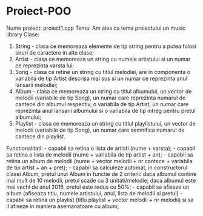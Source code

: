 # Proiect-POO
Nume proiect: proiect1.cpp
Tema: Am ales ca tema proiectului un music library
Clase: 
  1. String - clasa ce memoreaza elemente de tip string pentru a putea folosi siruri de caractere in alte clase;
  2. Artist - clasa ce memoreaza un string cu numele artistului si un numar ce reprezinta varsta lui;
  3. Song - clasa ce retine un string cu titlul melodiei, are in componenta o variabila de tip Artist descrisa mai sus si un numar ce reprezinta anul lansarii melodiei;
  4. Album - clasa ce memoreaza un string cu titlul albumului, un vector de melodii (variabile de tip Song), un numar care reprezinta numarul de cantece din albumul respectiv, o variabila de tip Artist, un numar care reprezinta anul lansarii albumului si o variabila de tip intreg pentru pretul albumului;
  5. Playlist - clasa ce memoreaza un string cu titlul playlistului, un vector de melodii (variabile de tip Song), un numar care semnifica numarul de cantece din playlist.
  
Functionalitati: - capabil sa retina o lista de artisti (nume + varsta);
                 - capabil sa retina o lista de melodii (nume + variabila de tip artist + an);
                 - capabil sa retina un album de melodii (nume + vector melodii + nr cantece + variabila de tip artist + an + pret);
                 - capabil sa calculeze automat, in constructorul clasei Album, pretul unui Album in functie de 2 criterii: daca albumul contine mai mult de 10 melodii, pretul scade cu 3 unitati/melodie; daca albumul este mai vechi de anul 2016, pretul este redus cu 50%;
                 - capabil sa afiseze un album (afiseaza titlu, numele artistului, anul, lista de melodii si pretul)
                 - capabil sa retina un playlist (titlu playlist + vector melodii + nr melodii) si sa il afiseze in maniera asemanatoare cu album;
                 
